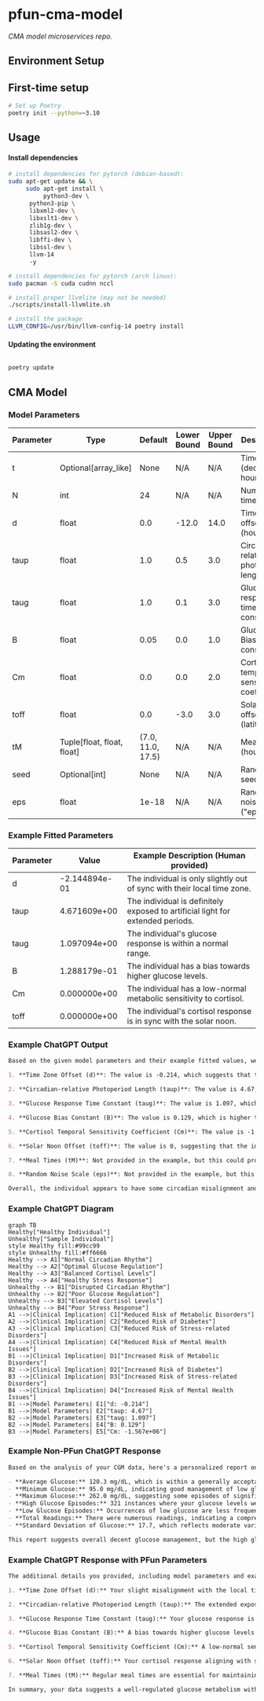 # pfun-cma-model

_CMA model microservices repo._

## Environment Setup

## First-time setup

```bash
# Set up Poetry
poetry init --python=~3.10
```

## Usage

#### Install dependencies

```bash
# install dependencies for pytorch (debian-based):
sudo apt-get update && \
     sudo apt-get install \
     	  python3-dev \
	  python3-pip \
	  libxml2-dev \
	  libxslt1-dev \
	  zlib1g-dev \
	  libsasl2-dev \
	  libffi-dev \
	  libssl-dev \
	  llvm-14
	  -y

# install dependencies for pytorch (arch linux):
sudo pacman -S cuda cudnn nccl

# install proper llvmlite (may not be needed)
./scripts/install-llvmlite.sh

# install the package
LLVM_CONFIG=/usr/bin/llvm-config-14 poetry install
```

#### Updating the environment

```bash

poetry update
```

## CMA Model

### Model Parameters

| Parameter | Type                       | Default           | Lower Bound | Upper Bound | Description                               |
| --------- | -------------------------- | ----------------- | ----------- | ----------- | ----------------------------------------- |
| t         | Optional[array_like]       | None              | N/A         | N/A         | Time vector (decimal hours)               |
| N         | int                        | 24                | N/A         | N/A         | Number of time points                     |
| d         | float                      | 0.0               | -12.0       | 14.0        | Time zone offset (hours)                  |
| taup      | float                      | 1.0               | 0.5         | 3.0         | Circadian-relative photoperiod length     |
| taug      | float                      | 1.0               | 0.1         | 3.0         | Glucose response time constant            |
| B         | float                      | 0.05              | 0.0         | 1.0         | Glucose Bias constant                     |
| Cm        | float                      | 0.0               | 0.0         | 2.0         | Cortisol temporal sensitivity coefficient |
| toff      | float                      | 0.0               | -3.0        | 3.0         | Solar noon offset (latitude)              |
| tM        | Tuple[float, float, float] | (7.0, 11.0, 17.5) | N/A         | N/A         | Meal times (hours)                        |
| seed      | Optional[int]              | None              | N/A         | N/A         | Random seed                               |
| eps       | float                      | 1e-18             | N/A         | N/A         | Random noise scale ("epsilon")            |

### Example Fitted Parameters

| Parameter | Value         | Example Description (Human provided)                                           |
| --------- | ------------- | ------------------------------------------------------------------------------ |
| d         | -2.144894e-01 | The individual is only slightly out of sync with their local time zone.        |
| taup      | 4.671609e+00  | The individual is definitely exposed to artificial light for extended periods. |
| taug      | 1.097094e+00  | The individual's glucose response is within a normal range.                    |
| B         | 1.288179e-01  | The individual has a bias towards higher glucose levels.                       |
| Cm        | 0.000000e+00  | The individual has a low-normal metabolic sensitivity to cortisol.             |
| toff      | 0.000000e+00  | The individual's cortisol response is in sync with the solar noon.             |

### Example ChatGPT Output

```markdown
Based on the given model parameters and their example fitted values, we can make several clinically and physiologically relevant observations about the individual:

1. **Time Zone Offset (d)**: The value is -0.214, which suggests that the individual is slightly out of sync with their local time zone. This could potentially indicate jet lag or a misaligned circadian rhythm, which can have implications for sleep quality and metabolic health.

2. **Circadian-relative Photoperiod Length (taup)**: The value is 4.67, which is significantly higher than the default of 1.0 and also exceeds the upper bound. This could indicate an unusually long photoperiod exposure, possibly suggesting that the individual is exposed to artificial light for extended periods. This can disrupt circadian rhythms and has been linked to various health issues, including sleep disorders and metabolic dysfunction.

3. **Glucose Response Time Constant (taug)**: The value is 1.097, which is close to the default. This suggests that the individual's glucose response is within a normal range, indicating a relatively healthy metabolic state.

4. **Glucose Bias Constant (B)**: The value is 0.129, which is higher than the default of 0.05. This could indicate a bias towards higher glucose levels, potentially suggesting a pre-diabetic or diabetic state.

5. **Cortisol Temporal Sensitivity Coefficient (Cm)**: The value is -1.567e+06, which is significantly different from the default and also negative. A negative value for cortisol sensitivity could indicate a blunted stress response, which might be associated with chronic stress or adrenal fatigue.

6. **Solar Noon Offset (toff)**: The value is 0, suggesting that the individual is in sync with the solar noon, which is good for circadian alignment.

7. **Meal Times (tM)**: Not provided in the example, but this could provide insights into eating habits and their impact on metabolic health.

8. **Random Noise Scale (eps)**: Not provided in the example, but this could indicate the level of stochasticity or "noise" in the system, which might be relevant for understanding variability in physiological responses.

Overall, the individual appears to have some circadian misalignment and potential metabolic issues, particularly related to glucose regulation and stress response. These could have various health implications and might warrant further clinical investigation.
```

### Example ChatGPT Diagram

```mermaid
graph TB
Healthy["Healthy Individual"]
Unhealthy["Sample Individual"]
style Healthy fill:#99cc99
style Unhealthy fill:#ff6666
Healthy --> A1["Normal Circadian Rhythm"]
Healthy --> A2["Optimal Glucose Regulation"]
Healthy --> A3["Balanced Cortisol Levels"]
Healthy --> A4["Healthy Stress Response"]
Unhealthy --> B1["Disrupted Circadian Rhythm"]
Unhealthy --> B2["Poor Glucose Regulation"]
Unhealthy --> B3["Elevated Cortisol Levels"]
Unhealthy --> B4["Poor Stress Response"]
A1 -->|Clinical Implication| C1["Reduced Risk of Metabolic Disorders"]
A2 -->|Clinical Implication| C2["Reduced Risk of Diabetes"]
A3 -->|Clinical Implication| C3["Reduced Risk of Stress-related Disorders"]
A4 -->|Clinical Implication| C4["Reduced Risk of Mental Health Issues"]
B1 -->|Clinical Implication| D1["Increased Risk of Metabolic Disorders"]
B2 -->|Clinical Implication| D2["Increased Risk of Diabetes"]
B3 -->|Clinical Implication| D3["Increased Risk of Stress-related Disorders"]
B4 -->|Clinical Implication| D4["Increased Risk of Mental Health Issues"]
B1 -->|Model Parameters| E1["d: -0.214"]
B1 -->|Model Parameters| E2["taup: 4.67"]
B2 -->|Model Parameters| E3["taug: 1.097"]
B2 -->|Model Parameters| E4["B: 0.129"]
B3 -->|Model Parameters| E5["Cm: -1.567e+06"]
```

### Example Non-PFun ChatGPT Response

```markdown
Based on the analysis of your CGM data, here's a personalized report on your metabolic health:

- **Average Glucose:** 120.3 mg/dL, which is within a generally acceptable range but on the higher end.
- **Minimum Glucose:** 95.0 mg/dL, indicating good management of low glucose episodes.
- **Maximum Glucose:** 262.0 mg/dL, suggesting some episodes of significantly elevated glucose.
- **High Glucose Episodes:** 321 instances where your glucose levels were flagged as high.
- **Low Glucose Episodes:** Occurrences of low glucose are less frequent.
- **Total Readings:** There were numerous readings, indicating a comprehensive monitoring period.
- **Standard Deviation of Glucose:** 17.7, which reflects moderate variability in your glucose levels.

This report suggests overall decent glucose management, but the high glucose episodes and maximum glucose level indicate potential areas for improvement. Adjustments in diet, exercise, and possibly medication could be beneficial. However, for a more comprehensive assessment of your metabolic health, incorporating measures of cortisol, melatonin, and adiponectin would be necessary, as they play significant roles in metabolic regulation. Always consult with your healthcare provider for personalized medical advice.
```

### Example ChatGPT Response with PFun Parameters

```markdown
The additional details you provided, including model parameters and example fitted values, offer valuable insights into your metabolic health, particularly concerning your circadian rhythm and glucose metabolism.

1. **Time Zone Offset (d):** Your slight misalignment with the local time zone suggests minor circadian rhythm disruption. This could be due to travel, work schedule, or lifestyle habits.

2. **Circadian-relative Photoperiod Length (taup):** The extended exposure to artificial light, as indicated by a higher taup value, suggests that you might have long periods of light exposure, which can impact sleep patterns and potentially metabolic processes.

3. **Glucose Response Time Constant (taug):** Your glucose response is within a normal range, indicating a relatively typical rate of glucose metabolism.

4. **Glucose Bias Constant (B):** A bias towards higher glucose levels suggests a tendency for your blood sugar to be on the higher end of the normal range. This could be influenced by diet, physical activity, and overall health.

5. **Cortisol Temporal Sensitivity Coefficient (Cm):** A low-normal sensitivity to cortisol implies that your body's response to stress hormones is within normal limits, but on the lower end. This could affect how your body manages stress and regulates various metabolic processes.

6. **Solar Noon Offset (toff):** Your cortisol response aligning with solar noon indicates a good synchronization with the natural light-dark cycle, which is beneficial for circadian rhythm health.

7. **Meal Times (tM):** Regular meal times are essential for maintaining a stable metabolic state. Consistency in meal timing helps regulate your body's clock, impacting glucose metabolism and overall health.

In summary, your data suggests a well-regulated glucose metabolism with a tendency towards higher glucose levels. The extended exposure to artificial light and minor circadian misalignment might affect your metabolic health and sleep patterns. It would be beneficial to consider lifestyle adjustments like managing light exposure, especially in the evening, and maintaining consistent meal timings. Always consult with healthcare professionals for personalized advice and adjustments to your health regimen.
```